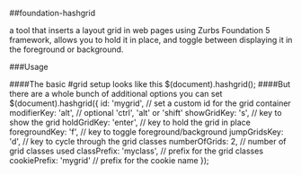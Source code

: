 ##foundation-hashgrid

a tool that inserts a layout grid in web pages using Zurbs Foundation 5 framework, allows you to hold it in place, and toggle between displaying it in the foreground or background.

###Usage

####The basic #grid setup looks like this
    $(document).hashgrid();
####But there are a whole bunch of additional options you can set
    $(document).hashgrid({
       id: 'mygrid',            // set a custom id for the grid container
       modifierKey: 'alt',      // optional 'ctrl', 'alt' or 'shift'
       showGridKey: 's',        // key to show the grid
       holdGridKey: 'enter',    // key to hold the grid in place
       foregroundKey: 'f',      // key to toggle foreground/background
       jumpGridsKey: 'd',       // key to cycle through the grid classes
       numberOfGrids: 2,        // number of grid classes used
       classPrefix: 'myclass',  // prefix for the grid classes
       cookiePrefix: 'mygrid'   // prefix for the cookie name
    });
